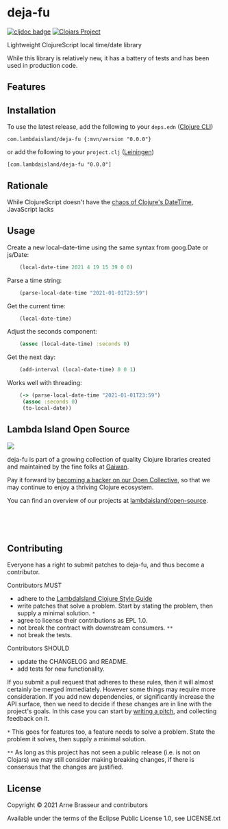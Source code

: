 # deja-fu

<!-- badges -->
[![cljdoc badge](https://cljdoc.org/badge/com.lambdaisland/deja-fu)](https://cljdoc.org/d/com.lambdaisland/deja-fu) [![Clojars Project](https://img.shields.io/clojars/v/com.lambdaisland/deja-fu.svg)](https://clojars.org/com.lambdaisland/deja-fu)
<!-- /badges -->

Lightweight ClojureScript local time/date library

While this library is relatively new, it has a battery of tests and has been used in production code.

## Features

<!-- installation -->
## Installation

To use the latest release, add the following to your `deps.edn` ([Clojure CLI](https://clojure.org/guides/deps_and_cli))

```
com.lambdaisland/deja-fu {:mvn/version "0.0.0"}
```

or add the following to your `project.clj` ([Leiningen](https://leiningen.org/))

```
[com.lambdaisland/deja-fu "0.0.0"]
```
<!-- /installation -->

## Rationale

While ClojureScript doesn't have the [chaos of Clojure's DateTime](https://lambdaisland.com/blog/2017-07-26-dates-in-clojure-making-sense-of-the-mess), JavaScript lacks

## Usage

Create a new local-date-time using the same syntax from goog.Date or js/Date:

```clojure
    (local-date-time 2021 4 19 15 39 0 0)
```

Parse a time string:
```clojure
    (parse-local-date-time "2021-01-01T23:59")
```

Get the current time:
```clojure
    (local-date-time)
```

Adjust the seconds component:
```clojure
    (assoc (local-date-time) :seconds 0)
```

Get the next day:
```clojure
    (add-interval (local-date-time) 0 0 1)
```

Works well with threading:
```clojure
    (-> (parse-local-date-time "2021-01-01T23:59")
     (assoc :seconds 0)
     (to-local-date))
```

<!-- opencollective -->
## Lambda Island Open Source

<img align="left" src="https://github.com/lambdaisland/open-source/raw/master/artwork/lighthouse_readme.png">

&nbsp;

deja-fu is part of a growing collection of quality Clojure libraries created and maintained
by the fine folks at [Gaiwan](https://gaiwan.co).

Pay it forward by [becoming a backer on our Open Collective](http://opencollective.com/lambda-island),
so that we may continue to enjoy a thriving Clojure ecosystem.

You can find an overview of our projects at [lambdaisland/open-source](https://github.com/lambdaisland/open-source).

&nbsp;

&nbsp;
<!-- /opencollective -->

<!-- contributing -->
## Contributing

Everyone has a right to submit patches to deja-fu, and thus become a contributor.

Contributors MUST

- adhere to the [LambdaIsland Clojure Style Guide](https://nextjournal.com/lambdaisland/clojure-style-guide)
- write patches that solve a problem. Start by stating the problem, then supply a minimal solution. `*`
- agree to license their contributions as EPL 1.0.
- not break the contract with downstream consumers. `**`
- not break the tests.

Contributors SHOULD

- update the CHANGELOG and README.
- add tests for new functionality.

If you submit a pull request that adheres to these rules, then it will almost
certainly be merged immediately. However some things may require more
consideration. If you add new dependencies, or significantly increase the API
surface, then we need to decide if these changes are in line with the project's
goals. In this case you can start by [writing a pitch](https://nextjournal.com/lambdaisland/pitch-template),
and collecting feedback on it.

`*` This goes for features too, a feature needs to solve a problem. State the problem it solves, then supply a minimal solution.

`**` As long as this project has not seen a public release (i.e. is not on Clojars)
we may still consider making breaking changes, if there is consensus that the
changes are justified.
<!-- /contributing -->

<!-- license -->
## License

Copyright &copy; 2021 Arne Brasseur and contributors

Available under the terms of the Eclipse Public License 1.0, see LICENSE.txt
<!-- /license -->
